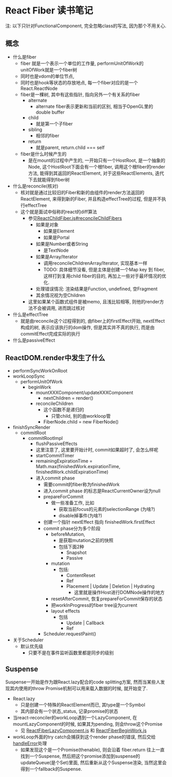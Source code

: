 # React Fiber 读书笔记

注: 以下只针对FunctionalComponent, 完全忽略class的写法, 因为那个不用关心.

## 概念
- 什么是fiber
    - fiber 就是一个表示一个单位的工作量, performUnitOfWork的unitOfWork就是一个fiber树
    - 同时也是vdom的单位节点,
    - 同时也是hook等状态的存放地点, 每一个fiber对应的是一个React.ReactNode
    - fiber是一棵树, 其中有这些指针, 指向另外一个有关系的fiber
        - alternate
            - alternate fiber表示更新和当前的区别, 相当于OpenGL里的double buffer
        - child
            - 就是第一个子fiber
        - sibling
            - 相邻的fiber
        - return
            - 就是parent, return.child === self
    - fiber是什么时候产生的
        - 是在mount的过程中产生的, 一开始只有一个HostRoot, 是一个抽象的Node, 这个HostRoot下面会有一个根fiber, 调用这个根fiber的render方法, 能得到其返回的ReactElement, 对于这些ReactElements, 迭代下去就能得到fiber树
- 什么是reconcile(核对)
    - 核对就是通过比较旧的Fiber和新的由组件的render方法返回的ReactElement, 来得到新的Fiber, 并且构造effectTree的过程, 但是并不执行effectTree
    - 这个就是面试中俗称的react的diff算法
        - 参见[ReactChildFiber.js#reconcileChildFibers](https://github.com/facebook/react/blob/master/packages/react-reconciler/src/ReactChildFiber.js#L1293)
            - 如果是对象
                - 如果是Element
                - 如果是Portal
            - 如果是Number或者String
                - 是TextNode
            - 如果是Array/Iterator
                - 调用reconcileChildrenArray/Iterator, 实现基本一样
                - TODO: 具体细节没看, 但是主体是创建一个Map key 到 fiber, 这样打到复用child fiber的目的, 再加上一些对于最坏情况的优化.
            - 处理错误情况: 渲染结果是Function, undefined, 空Fragment
            - 其余情况视为空Children
        - 这里如果某个函数式组件是被memo, 且浅比较相等, 则他的render方法不会被调用, 进而跳过核对
- 什么是effectTree
    - 就是由reconcile这个过程得到的, 由fiber上的firstEffect开始, nextEffect构成的树, 表示应该执行的dom操作, 但是其实并不真的执行, 而是由commitEffect完成实际的执行
- 什么是passiveEffect


## ReactDOM.render中发生了什么

- performSyncWorkOnRoot
- workLoopSync
    - performUnitOfWork
        - beginWork
            - mountXXXComponent/updateXXXComponent
                - nextChildren = render()
            - reconcileChildren
                - 这个函数不是递归的
                    - 只管child, 别的由workloop管
                - FiberNode.child = new FiberNode()
- finishSyncRender
    - commitRoot
        - commitRootImpl
            - flushPassiveEffects
            - 这里注意了, 这里要开始计时, commit如果超时了, 会怎么样呢
            - startCommitTimer
            - remainingExpirationTime = Math.max(finishedWork.expirationTime, finishedWork.childExpirationTime)
            - 进入commit phase
                - 需要commit的fiber称为finishedWork
                - 进入commit phase 的标志是ReactCurrentOwner设为null
                - prepareForCommit
                    - 做一些准备工作, 比如
                        - 获取当前focus的元素的selectionRange (为啥?)
                        - disable掉事件(为啥?)
                - 创建一个指针 nextEffect 指向 finishedWork.firstEffect
                - commit phase分为多个阶段
                    - beforeMutation, 
                        - 是获取mutation之前的快照
                        - 包括下面2种
                            - Snapshot
                            - Passive
                    - mutation
                        - 包括:
                            - ContentReset
                            - Ref
                            - Placement | Update | Deletion | Hydrating
                                - 这里就是操作Host进行DOMNode操作的地方
                    - resetAfterCommit, 恢复prepareForCommit保存的状态
                    - 把workInProgress的fiber tree设为current
                    - layout effects
                        - 包括
                            - Update | Callback
                            - Ref
                - Scheduler.requestPaint()
- 关于Scheduler
    - 默认优先级
        - 只要不是在事件监听函数里都是同步的级别

## Suspense

Suspense一开始是作为跟React.lazy配合的code splitting方案, 然而当某些人发现其内使用的throw Promise机制可以用来载入数据的时候, 就开始变了.

- React.lazy
    - 只是创建一个特殊的ReactElement而已, 其type是一个Symbol
    - 其内部会有一个状态_status, 记录promise的状态
- 当react-reconciler的workLoop遇到一个LazyComponent, 在mountLazyComponent的时候, 如果其为pending, 则会throw这个Promise
    - 见 [ReactFiberLazyComponent.js](https://github.com/facebook/react/blob/master/packages/react-reconciler/src/ReactFiberLazyComponent.js) 和 [ReactFiberBeginWork.js](https://github.com/facebook/react/blob/master/packages/react-reconciler/src/ReactFiberBeginWork.js#L1112)
- workLoop外面的try catch会捕获到这个render phase的错误, 然后交给[handleError](https://github.com/facebook/react/blob/master/packages/react-reconciler/src/ReactFiberWorkLoop.js#L1279)处理
    - 如果发现这个是一个Promise(thenable), 则会沿着 fiber.return 往上一直找到一个Suspense, 然后把这个promise添加到suspense的updateQueue(是个Set)里面, 然后重新从这个Suspense渲染, 当然这里会得到一个fallback的Suspense.
    
